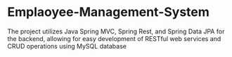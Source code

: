 # Emplaoyee-Management-System
 The project utilizes Java Spring MVC, Spring Rest, and Spring Data JPA for the backend,  allowing for easy development of RESTful web services and CRUD operations using  MySQL database 
